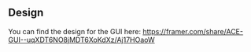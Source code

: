 ## Design
You can find the design for the GUI here:
https://framer.com/share/ACE-GUI--uqXDT6NO8jMDT6XoKdXz/Aj17HOaoW

